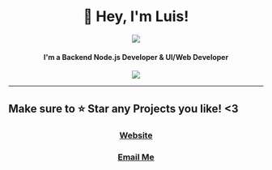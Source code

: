 <h1 align="center">👋 Hey, I'm Luis!</h1> 
<p align="center">
    <img style="text-align: center" src="https://discord.c99.nl/widget/theme-4/479456028967305247.png">
</p>

<h4 align="center">I'm a Backend Node.js Developer & UI/Web Developer<br></h4>

<p align="center">
    <img align="center" src="https://github-readme-stats.vercel.app/api?username=HypnoticSiege&show_icons=true&theme=react">
</p>
<hr>
<h2>Make sure to ⭐ Star any Projects you like! <3</h2>
<h3 align="center"><a href='https://hypnoticsiege.codes' target="_blank">Website</a></h3>
<h3 align="center"><a href='mailto: luis@hypnoticsiege.codes' target="_blank">Email Me</a></h3>
